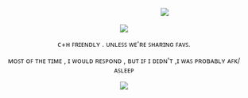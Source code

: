 


</h1>

 ⠀⠀ ⠀⠀ ⠀⠀ ⠀ ⠀ ⠀⠀ ⠀⠀ ⠀⠀ ⠀ ⠀ ⠀⠀ ⠀⠀ ⠀⠀ ⠀⠀ ⠀ ⠀[![](https://files.catbox.moe/ltvtjo.png)](https://hellscent.atabook.org/) 

<p align="center"><img src="https://files.catbox.moe/czdq02.png" ">
  
<p align="center"> ᴄ+ʜ ꜰʀɪᴇɴᴅʟʏ . ᴜɴʟᴇꜱꜱ ᴡᴇ'ʀᴇ ꜱʜᴀʀɪɴɢ ꜰᴀᴠꜱ.

<p align="center">ᴍᴏꜱᴛ ᴏꜰ ᴛʜᴇ ᴛɪᴍᴇ , ɪ ᴡᴏᴜʟᴅ ʀᴇꜱᴘᴏɴᴅ , ʙᴜᴛ ɪꜰ ɪ ᴅɪᴅɴ'ᴛ ,ɪ ᴡᴀꜱ ᴘʀᴏʙᴀʙʟʏ ᴀꜰᴋ/ᴀꜱʟᴇᴇᴘ 


<p align="center"><img src="https://files.catbox.moe/d0z14w.png" ">

<h1 align="center"></[](h)>

